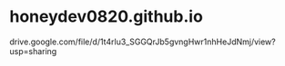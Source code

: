 # honeydev0820.github.io
drive.google.com/file/d/1t4rlu3_SGGQrJb5gvngHwr1nhHeJdNmj/view?usp=sharing
